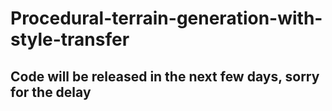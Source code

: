 # Procedural-terrain-generation-with-style-transfer

## Code will be released in the next few days, sorry for the delay 

